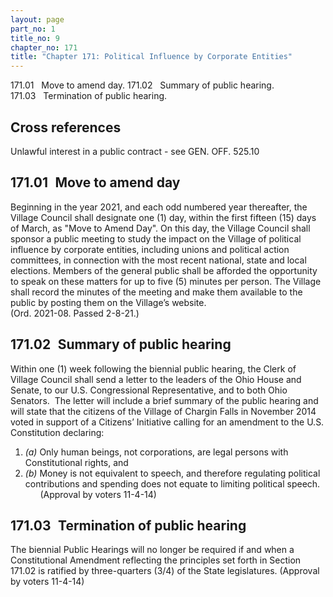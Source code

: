 ```yaml
---
layout: page
part_no: 1
title_no: 9
chapter_no: 171
title: "Chapter 171: Political Influence by Corporate Entities"
---
```


171.01   Move to amend day.
171.02   Summary of public hearing.
171.03   Termination of public hearing.

## Cross references

Unlawful interest in a public contract - see GEN. OFF.
525.10

## 171.01   Move to amend day

Beginning in the year 2021, and each odd numbered year thereafter, the
Village Council shall designate one (1) day, within the first fifteen (15) days
of March, as "Move to Amend Day". On this day, the Village Council shall
sponsor a public meeting to study the impact on the Village of political
influence by corporate entities, including unions and political action
committees, in connection with the most recent national, state and local
elections. Members of the general public shall be afforded the opportunity to
speak on these matters for up to five (5) minutes per person. The Village
shall record the minutes of the meeting and make them available to the public
by posting them on the Village’s website.      
(Ord. 2021-08. Passed 2-8-21.)

## 171.02   Summary of public hearing

Within one (1) week following the biennial public hearing, the Clerk of
Village Council shall send a letter to the leaders of the Ohio House and
Senate, to our U.S. Congressional Representative, and to both Ohio Senators. 
The letter will include a brief summary of the public hearing and will state
that the citizens of the Village of Chargin Falls in November 2014 voted in
support of a Citizens’ Initiative calling for an amendment to the U.S.
Constitution declaring:

1. _(a)_ Only human beings, not corporations, are legal persons with
Constitutional rights, and
2. _(b)_ Money is not equivalent to speech, and therefore regulating political
contributions and spending does not equate to limiting political speech.
      (Approval by voters 11-4-14)

## 171.03   Termination of public hearing

The biennial Public Hearings will no longer be required if and when a
Constitutional Amendment reflecting the principles set forth in Section 171.02 is ratified by three-quarters (3/4) of the State legislatures.
(Approval by voters 11-4-14)

